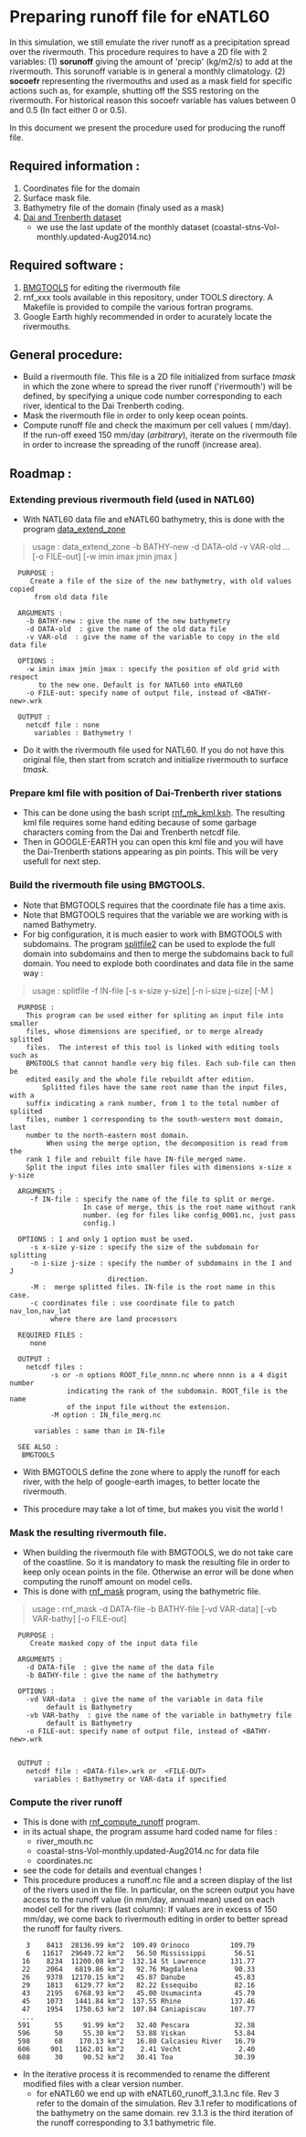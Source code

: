 # Preparing runoff file for eNATL60
  In this simulation, we still emulate the river runoff as a precipitation spread over the rivermouth. This procedure requires to have a 2D file with 2 variables: (1) **sorunoff**  giving the amount of 'precip' (kg/m2/s) to add at the rivermouth. This sorunoff variable is in general a monthly climatology. (2)  **socoefr** representing the rivermouths and used as a mask field for specific actions such as, for example, shutting off the SSS restoring on the rivermouth. For historical reason this socoefr variable has values between 0 and 0.5 (In fact either 0 or 0.5).

In this document we present the procedure used for producing the runoff file.

## Required information :
 1. Coordinates file for the domain
 1. Surface mask file.
 1. Bathymetry file of the domain (finaly used as a mask)
 1. [Dai and Trenberth dataset](http://www.cgd.ucar.edu/cas/catalog/surface/dai-runoff/)
    * we use the last update of the monthly dataset (coastal-stns-Vol-monthly.updated-Aug2014.nc)

## Required software :
 1. [BMGTOOLS](http://archimer.ifremer.fr/doc/00195/30646/) for editing the rivermouth file
 1. rnf_xxx tools available in this repository, under TOOLS directory. A Makefile is provided to compile the various fortran programs.
 1. Google Earth highly recommended  in order to acurately locate the rivermouths.

## General procedure:
 * Build a rivermouth file. This file is a 2D file initialized from surface *tmask* in which the zone where to spread the river runoff ('rivermouth') will be  defined, by specifying a unique code number corresponding to each river, identical to the Dai Trenberth coding. 
 * Mask the rivermouth file in order to only keep ocean points.
 * Compute runoff file and check the maximum per cell values ( mm/day). If the run-off exeed 150 mm/day (*arbitrary*), iterate on the rivermouth file in order to increase the spreading of the runoff (increase area).
 

## Roadmap :
### Extending previous rivermouth field (used in NATL60)
 * With NATL60 data file and eNATL60 bathymetry, this is done with the program [data_extend_zone](../TOOLS/data_extend_zone.f90)

> usage :  data_extend_zone -b BATHY-new -d DATA-old -v VAR-old ...
           [-o FILE-out] [-w imin imax jmin jmax ]
     
      PURPOSE :
         Create a file of the size of the new bathymetry, with old values copied
          from old data file
      
      ARGUMENTS :
        -b BATHY-new : give the name of the new bathymetry 
        -d DATA-old  : give the name of the old data file
        -v VAR-old  : give the name of the variable to copy in the old data file
     
      OPTIONS :
        -w imin imax jmin jmax : specify the position of old grid with respect 
           to the new one. Default is for NATL60 into eNATL60
        -o FILE-out: specify name of output file, instead of <BATHY-new>.wrk   
    
      OUTPUT : 
        netcdf file : none
          variables : Bathymetry !

 * Do it with the rivermouth file used for NATL60. If you do not have this original file, then start from scratch and initialize rivermouth to surface *tmask*.

### Prepare kml file with position of Dai-Trenberth river stations
 * This can be done using the bash script [rnf_mk_kml.ksh](../TOOLS/rnf_mk_kml.ksh). The resulting kml file requires some hand editing because of some garbage characters coming from the Dai and Trenberth netcdf file. 
 * Then in GOOGLE-EARTH you can open this kml file and you will have the Dai-Trenberth stations appearing as pin points. This will be very usefull for next step.
 
### Build the rivermouth file using BMGTOOLS.
 * Note that BMGTOOLS requires that the coordinate file has a time axis.
 * Note that BMGTOOLS requires that the variable we are working with is named Bathymetry.
 * For big configuration, it is much easier to work with BMGTOOLS with subdomains. The program [splitfile2](https://github.com/molines/JMMTOOLS/blob/master/TOOLS/splitfile2.f90) can be used to explode the full domain into subdomains and then to merge the subdomains back to full domain. You need to explode both coordinates and data file in the same way :

 >  usage :  splitfile -f IN-file  [-s  x-size y-size] [-n i-size j-size] [-M ] 
       
      PURPOSE :
        This program can be used either for spliting an input file into smaller
        files, whose dimensions are specified, or to merge already splitted 
        files.  The interest of this tool is linked with editing tools  such as
        BMGTOOLS that cannot handle very big files. Each sub-file can then be 
        edited easily and the whole file rebuildt after edition.
            Splitted files have the same root name than the input files, with a
        suffix indicating a rank number, from 1 to the total number of spliited
        files, number 1 corresponding to the south-western most domain, last
        number to the north-eastern most domain.
             When using the merge option, the decomposition is read from the 
        rank 1 file and rebuilt file have IN-file_merged name.
        Split the input files into smaller files with dimensions x-size x y-size
       
      ARGUMENTS :
         -f IN-file : specify the name of the file to split or merge.
                      In case of merge, this is the root name without rank 
                      number. (eg for files like config_0001.nc, just pass 
                      config.)
       
      OPTIONS : 1 and only 1 option must be used.
         -s x-size y-size : specify the size of the subdomain for splitting
         -n i-size j-size : specify the number of subdomains in the I and J 
                            direction.
         -M :  merge splitted files. IN-file is the root name in this case.
         -c coordinates file : use coordinate file to patch nav_lon,nav_lat
              where there are land processors
       
      REQUIRED FILES :
         none
       
      OUTPUT : 
        netcdf files : 
              -s or -n options ROOT_file_nnnn.nc where nnnn is a 4 digit number 
                  indicating the rank of the subdomain. ROOT_file is the name
                  of the input file without the extension.
              -M option : IN_file_merg.nc
           
          variables : same than in IN-file
       
      SEE ALSO :
       BMGTOOLS
 
 * With BMGTOOLS define the zone where to apply the runoff for each river, with the help of google-earth images, to better locate the rivermouth.

 * This procedure may take a lot of time, but makes you visit the world !
 
 ### Mask the resulting rivermouth file.
  * When building the rivermouth file with BMGTOOLS, we do not take care of the coastline. So it is mandatory to mask the resulting file in order to keep only ocean points in the file. Otherwise an error will be done when computing the runoff amount on model cells.
  * This is done with [rnf_mask](../TOOLS/rnd_mask.f90) program, using the bathymetric file.
  
  >   usage :  rnf_mask -d DATA-file -b BATHY-file [-vd VAR-data] [-vb VAR-bathy]
           [-o FILE-out] 
       
      PURPOSE :
         Create masked copy of the input data file
       
      ARGUMENTS :
        -d DATA-file  : give the name of the data file
        -b BATHY-file : give the name of the bathymetry 
       
      OPTIONS :
        -vd VAR-data  : give the name of the variable in data file
             default is Bathymetry
        -vb VAR-bathy  : give the name of the variable in bathymetry file
             default is Bathymetry
        -o FILE-out: specify name of output file, instead of <BATHY-new>.wrk
       
       
      OUTPUT : 
        netcdf file : <DATA-file>.wrk or  <FILE-OUT> 
          variables : Bathymetry or VAR-data if specified

 ### Compute the river runoff
  * This is done with [rnf_compute_runoff](../TOOLS/rnf_compute_runoff.f90) program.
   * in its actual shape, the program assume hard coded name for files :
     - river_mouth.nc
     - coastal-stns-Vol-monthly.updated-Aug2014.nc for data file
     - coordinates.nc 
   * see the code for details and eventual changes !
   * This procedure produces a runoff.nc file and a screen display of the list of the rivers used in the file. In particular, on the screen output you have access to the runoff value (in mm/day, annual mean) used on each model cell for the rivers (last column): If values are in excess of 150 mm/day, we come back to rivermouth editing in order to better spread the runoff for faulty rivers.
   
``` Station  Npts     Area       mm/d(y)  River         mm/d (month)
    3    8413  28136.99 km^2  109.49 Orinoco          109.79
    6   11617  29649.72 km^2   56.50 Mississippi       56.51
   16    8234  11200.08 km^2  132.14 St Lawrence      131.77
   22    2064   6819.86 km^2   92.76 Magdalena         90.33
   26    9378  12170.15 km^2   45.87 Danube            45.83
   29    1813   6129.77 km^2   82.22 Essequibo         82.16
   43    2195   6768.93 km^2   45.00 Usumacinta        45.79
   45    1073   1441.84 km^2  137.55 Rhine            137.46
   47    1954   1750.63 km^2  107.84 Caniapiscau      107.77
   ...
  591      55     91.99 km^2   32.40 Pescara           32.38
  596      50     55.30 km^2   53.88 Viskan            53.84
  598      68    170.13 km^2   16.80 Calcasieu River   16.79
  606     901   1162.01 km^2    2.41 Vecht              2.40
  608      30     90.52 km^2   30.41 Toa               30.39 
```

* In the iterative process it is recommended to rename the different modified files with a clear version number.
  * for eNATL60 we end up with eNATL60_runoff_3.1.3.nc file. Rev 3 refer to the domain of the simulation. Rev 3.1 refer to modifications of the bathymetry on the same domain. rev 3.1.3 is the third iteration of the runoff corresponding to 3.1 bathymetric file.
